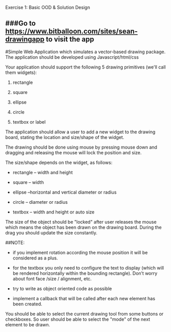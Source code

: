 Exercise 1: Basic OOD & Solution Design

###Go to https://www.bitballoon.com/sites/sean-drawingapp to visit the app
----------------------------------------------------

#Simple Web Application which simulates a vector-based drawing package.
The application should be developed using Javascript/html/css


Your application should support the following 5 drawing primitives
(we'll call them widgets):


1. rectangle

2. square

3. ellipse

4. circle

5. textbox or label


The application should allow a user to add a new widget to the
drawing board, stating the location and size/shape of the widget.

The drawing should be done using mouse by pressing mouse down and dragging
and releasing the mouse will lock the position and size.

The size/shape depends on the widget, as follows:

- rectangle – width and height

- square – width

- ellipse –horizontal and vertical diameter or radius

- circle – diameter or radius

- textbox – width and height or auto size

The size of the object should be "locked" after user releases the mouse
which means the object has been drawn on the drawing board. During the drag
you should update the size constantly.


##NOTE:

- if you implement rotation according the mouse position it will be
considered as a plus.

- for the textbox you only need to configure the text to display
(which will be rendered horizontally within the bounding rectangle). Don’t worry about font face /size / alignment, etc.

- try to write as object oriented code as possible

- implement a callback that will be called after each new element
has been created.

You should be able to select the current drawing tool from some buttons or
checkboxes. So user should be able to select the "mode" of the next element to be drawn.
